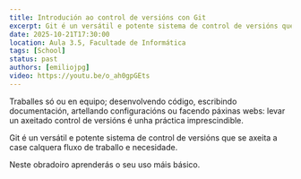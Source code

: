 ```yaml
---
title: Introdución ao control de versións con Git
excerpt: Git é un versátil e potente sistema de control de versións que se axeita a case calquera fluxo de traballo e necesidade. Neste obradoiro aprenderás o seu uso máis básico.
date: 2025-10-21T17:30:00
location: Aula 3.5, Facultade de Informática
tags: [School]
status: past
authors: [emiliojpg]
video: https://youtu.be/o_ah0gpGEts
---
```


Traballes só ou en equipo; desenvolvendo código, escribindo documentación, artellando configuracións ou facendo páxinas webs: levar un axeitado control de versións é unha práctica imprescindible.

Git é un versátil e potente sistema de control de versións que se axeita a case calquera fluxo de traballo e necesidade.

Neste obradoiro aprenderás o seu uso máis básico.

